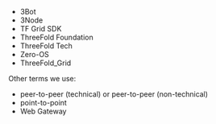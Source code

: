 - 3Bot
- 3Node
- TF Grid SDK
- ThreeFold Foundation
- ThreeFold Tech
- Zero-OS
- ThreeFold_Grid

Other terms we use:

- peer-to-peer (technical) or peer-to-peer (non-technical)
- point-to-point
- Web Gateway
